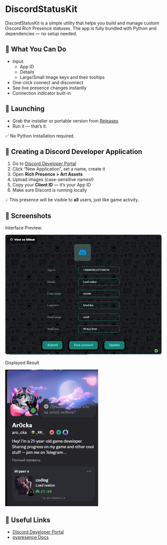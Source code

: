 # DiscordStatusKit

DiscordStatusKit is a simple utility that helps you build and manage custom Discord Rich Presence statuses. The app is fully bundled with Python and dependencies — no setup needed.

## 🧰 What You Can Do

- Input:
  - App ID
  - Details
  - Large/Small Image keys and their tooltips
- One-click connect and disconnect
- See live presence changes instantly
- Connection indicator built-in

## 🚀 Launching

- Grab the installer or portable version from [Releases](https://github.com/Ar0cka/FakeStatusRTC/releases)
- Run it — that’s it.

✅ No Python installation required.

## 🧪 Creating a Discord Developer Application

1. Go to [Discord Developer Portal](https://discord.com/developers/applications)
2. Click “New Application”, set a name, create it
3. Open **Rich Presence > Art Assets**
4. Upload images (case-sensitive names!)
5. Copy your **Client ID** — it’s your App ID
6. Make sure Discord is running locally

💡 This presence will be visible to **all** users, just like game activity.

## 📸 Screenshots
Interface Preview:

   ![Interface Preview](./ReadmeAssets/App.png)

Displayed Result

   ![Displayed Result](./ReadmeAssets/Profile.png)

## 🔗 Useful Links

- [Discord Developer Portal](https://discord.com/developers/applications)
- [pypresence Docs](https://qwertyquerty.github.io/pypresence/html/index.html)

